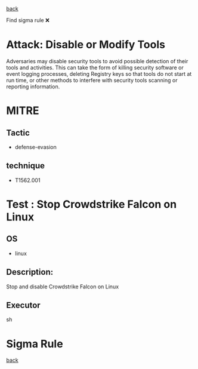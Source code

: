 
[back](../index.md)

Find sigma rule :x: 

# Attack: Disable or Modify Tools 

Adversaries may disable security tools to avoid possible detection of their tools and activities. This can take the form of killing security software or event logging processes, deleting Registry keys so that tools do not start at run time, or other methods to interfere with security tools scanning or reporting information.

# MITRE
## Tactic
  - defense-evasion


## technique
  - T1562.001


# Test : Stop Crowdstrike Falcon on Linux
## OS
  - linux


## Description:
Stop and disable Crowdstrike Falcon on Linux


## Executor
sh

# Sigma Rule


[back](../index.md)

